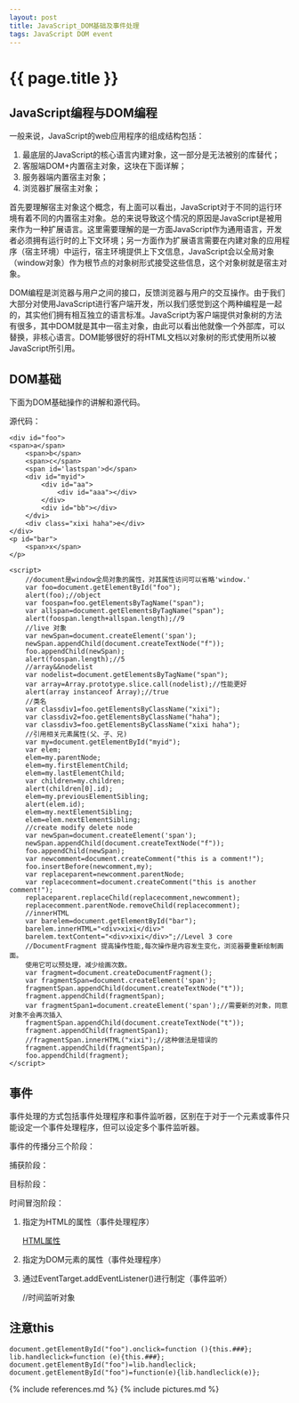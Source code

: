```yaml
---
layout: post
title: JavaScript_DOM基础及事件处理
tags: JavaScript DOM event
---
```


{{ page.title }}
================

JavaScript编程与DOM编程
-----------------------

一般来说，JavaScript的web应用程序的组成结构包括：

1. 最底层的JavaScript的核心语言内建对象，这一部分是无法被别的库替代；
2. 客服端DOM+内置宿主对象，这块在下面详解；
3. 服务器端内置宿主对象；
4. 浏览器扩展宿主对象；

首先要理解宿主对象这个概念，有上面可以看出，JavaScript对于不同的运行环境有着不同的内置宿主对象。总的来说导致这个情况的原因是JavaScript是被用来作为一种扩展语言。这里需要理解的是一方面JavaScript作为通用语言，开发者必须拥有运行时的上下文环境；另一方面作为扩展语言需要在内建对象的应用程序（宿主环境）中运行，宿主环境提供上下文信息，JavaScript会以全局对象（window对象）作为根节点的对象树形式接受这些信息，这个对象树就是宿主对象。

DOM编程是浏览器与用户之间的接口，反馈浏览器与用户的交互操作。由于我们大部分对使用JavaScript进行客户端开发，所以我们感觉到这个两种编程是一起的，其实他们拥有相互独立的语言标准。JavaScript为客户端提供对象树的方法有很多，其中DOM就是其中一宿主对象，由此可以看出他就像一个外部库，可以替换，非核心语言。DOM能够很好的将HTML文档以对象树的形式使用所以被JavaScript所引用。

DOM基础
-------

下面为DOM基础操作的讲解和源代码。

源代码：

	<div id="foo">
	<span>a</span>
		<span>b</span>
		<span>c</span>
		<span id='lastspan'>d</span>
		<div id="myid">
			<div id="aa">
				<div id="aaa"></div>
			</div>
			<div id="bb"></div>
		</dvi>
		<div class="xixi haha">e</div>
	</div>
	<p id="bar">
		<span>x</span>
	</p>

	<script>
		//document是window全局对象的属性，对其属性访问可以省略'window.'
		var foo=document.getElementById("foo");
		alert(foo);//object
		var foospan=foo.getElementsByTagName("span");
		var allspan=document.getElementsByTagName("span");
		alert(foospan.length+allspan.length);//9
		//live 对象
		var newSpan=document.createElement('span');
		newSpan.appendChild(document.createTextNode("f"));
		foo.appendChild(newSpan);
		alert(foospan.length);//5
		//array&&nodelist
		var nodelist=document.getElementsByTagName("span");
		var array=Array.prototype.slice.call(nodelist);//性能更好
		alert(array instanceof Array);//true
		//类名
		var classdiv1=foo.getElementsByClassName("xixi");
		var classdiv2=foo.getElementsByClassName("haha");
		var classdiv3=foo.getElementsByClassName("xixi haha");
		//引用相关元素属性(父、子、兄)
		var my=document.getElementById("myid");
		var elem;
		elem=my.parentNode;
		elem=my.firstElementChild;
		elem=my.lastElementChild;
		var children=my.children;
		alert(children[0].id);
		elem=my.previousElementSibling;
		alert(elem.id);
		elem=my.nextElementSibling;
		elem=elem.nextElementSibling;
		//create modify delete node
		var newSpan=document.createElement('span');
		newSpan.appendChild(document.createTextNode("f"));
		foo.appendChild(newSpan);
		var newcomment=document.createComment("this is a comment!");
		foo.insertBefore(newcomment,my);
		var replaceparent=newcomment.parentNode;
		var replacecomment=document.createComment("this is another comment!");
		replaceparent.replaceChild(replacecomment,newcomment);
		replacecomment.parentNode.removeChild(replacecomment);
		//innerHTML
		var barelem=document.getElementById("bar");
		barelem.innerHTML="<div>xixi</div>"
		barelem.textContent="<div>xixi</div>";//Level 3 core
		//DocumentFragment 提高操作性能,每次操作是内容发生变化，浏览器要重新绘制画面。
		使用它可以预处理，减少绘画次数。
		var fragment=document.createDocumentFragment();
		var fragmentSpan=document.createElement('span');
		fragmentSpan.appendChild(document.createTextNode("t"));
		fragment.appendChild(fragmentSpan);
		var fragmentSpan1=document.createElement('span');//需要新的对象，同意对象不会再次插入
		fragmentSpan.appendChild(document.createTextNode("t"));
		fragment.appendChild(fragmentSpan1);
		//fragmentSpan.innerHTML("xixi");//这种做法是错误的
		fragment.appendChild(fragmentSpan);
		foo.appendChild(fragment);
	</script>

事件
----

事件处理的方式包括事件处理程序和事件监听器，区别在于对于一个元素或事件只能设定一个事件处理程序，但可以设定多个事件监听器。

事件的传播分三个阶段：

捕获阶段：

目标阶段：

时间冒泡阶段：

1. 指定为HTML的属性（事件处理程序）

	<a id='foo' href="http://www.baidu.com" onclick="return stop()">HTML属性</a>

2. 指定为DOM元素的属性（事件处理程序）

	<script>
		var btn=document.getElementById("foo");
		function sayFoo(){
			alert("DOM属性");
		}
		btn.onclick=sayFoo;
	</script>

3. 通过EventTarget.addEventListener()进行制定（事件监听）

	<script>
		var btn=document.getElementById("foo");
		function sayFoo1(){
			alert("DOM属性");
		}
		function sayFoo2(){
			alert("DOM属性");
		}
		function sayFoo3(){
			alert("DOM属性");
		}
		btn.addEventListener('click',sayFoo1,false);
		btn.addEventListener('click',sayFoo2,false);
		btn.addEventListener('click',sayFoo3,false);
		btn.addEventListener('click',sayFoo1,false);
	</script>

	//时间监听对象
	<script>
		var btn=document.getElementById("foo");
		var eventListioner={
			message:"hello world",
			handleEvent:function (e){
				alert(this.message);
			}
		}
		btn.addEventListener('click',eventListioner,false);
	</script>

注意this
--------

	document.getElementById("foo").onclick=function (){this.###};
	lib.handleclick=function (e){this.###};
	document.getElementById("foo")=lib.handleclick;
	document.getElementById("foo")=function(e){lib.handleclick(e)};

{% include references.md %}
{% include pictures.md %}
